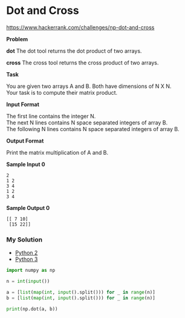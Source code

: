 # Dot and Cross

https://www.hackerrank.com/challenges/np-dot-and-cross

**Problem**

**dot**
The dot tool returns the dot product of two arrays.

**cross**
The cross tool returns the cross product of two arrays.

**Task**

You are given two arrays A and B. Both have dimensions of N X N.   
Your task is to compute their matrix product.

**Input Format**
    
The first line contains the integer N.   
The next N lines contains N space separated integers of array B.   
The following N lines contains N space separated integers of array B.

**Output Format**

Print the matrix multiplication of A and B.

**Sample Input 0**

```
2
1 2
3 4
1 2
3 4
```

**Sample Output 0**

```
[[ 7 10]
 [15 22]]
```

### My Solution

- [Python 2](python2.py)
- [Python 3](python3.py)
```python
import numpy as np

n = int(input())

a = [list(map(int, input().split())) for _ in range(n)]
b = [list(map(int, input().split())) for _ in range(n)]

print(np.dot(a, b))
````